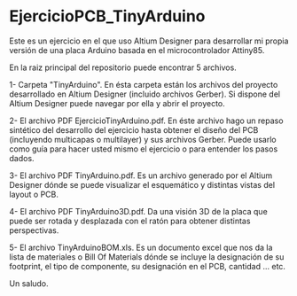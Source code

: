 # EjercicioPCB_TinyArduino

Este es un ejercicio en el que uso Altium Designer para desarrollar mi propia versión de una placa Arduino basada en el microcontrolador
Attiny85.

En la raiz principal del repositorio puede encontrar 5 archivos.

1- Carpeta "TinyArduino". En ésta carpeta están los archivos del proyecto desarrollado en Altium Designer (incluido archivos Gerber).
   Si dispone del Altium Designer puede navegar por ella y abrir el proyecto.
   
2- El archivo PDF EjercicioTinyArduino.pdf. En éste archivo hago un repaso sintético del desarrollo del ejercicio hasta obtener
   el diseño del PCB (incluyendo multicapas o multilayer) y sus archivos Gerber. Puede usarlo como guía para hacer usted mismo 
   el ejercicio o para entender los pasos dados.
   
3- El archivo PDF TinyArduino.pdf. Es un archivo generado por el Altium Designer dónde se puede visualizar el esquemático y distintas
   vistas del layout o PCB.
   
4- El archivo PDF TinyArduino3D.pdf. Da una visión 3D de la placa que puede ser rotada y desplazada con el ratón para obtener distintas
   perspectivas.
   
5- El archivo TinyArduinoBOM.xls. Es un documento excel que nos da la lista de materiales o Bill Of Materials dónde se incluye la
   designación de su footprint, el tipo de componente, su designación en el PCB, cantidad ... etc.
   
Un saludo.
